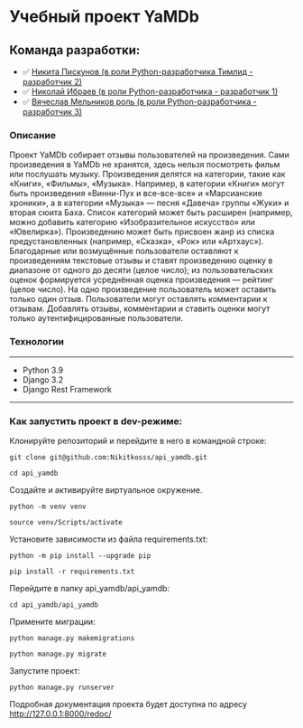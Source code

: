 # Учебный проект YaMDb

## Команда разработки:

- :white_check_mark: [Никита Пискунов (в роли Python-разработчика Тимлид - разработчик 2)](https://github.com/Nikitkosss)
- :white_check_mark: [Николай Ибраев (в роли Python-разработчика - разработчик 1)](https://github.com/Melnik-ni)
- :white_check_mark: [Вячеслав Мельников роль (в роли Python-разработчика - разработчик 3)](https://github.com/ViacheslavMelnikov)

### Описание
Проект YaMDb собирает отзывы пользователей на произведения. Сами произведения в YaMDb не хранятся, здесь нельзя посмотреть фильм или послушать музыку.
Произведения делятся на категории, такие как «Книги», «Фильмы», «Музыка». Например, в категории «Книги» могут быть произведения «Винни-Пух и все-все-все» и «Марсианские хроники», а в категории «Музыка» — песня «Давеча» группы «Жуки» и вторая сюита Баха.
Список категорий может быть расширен (например, можно добавить категорию «Изобразительное искусство» или «Ювелирка»).
Произведению может быть присвоен жанр из списка предустановленных (например, «Сказка», «Рок» или «Артхаус»).
Благодарные или возмущённые пользователи оставляют к произведениям текстовые отзывы и ставят произведению оценку в диапазоне от одного до десяти (целое число); из пользовательских оценок формируется усреднённая оценка произведения — рейтинг (целое число).
На одно произведение пользователь может оставить только один отзыв.
Пользователи могут оставлять комментарии к отзывам.
Добавлять отзывы, комментарии и ставить оценки могут только аутентифицированные пользователи.

### Технологии
***
* Python 3.9 
* Django 3.2 
* Django Rest Framework 
***

### Как запустить проект в dev-режиме:

Клонируйте репозиторий и перейдите в него в командной строке:

```
git clone git@github.com:Nikitkosss/api_yamdb.git
```

```
cd api_yamdb
```

Cоздайте и активируйте виртуальное окружение.

```
python -m venv venv
```

```
source venv/Scripts/activate
```

Установите зависимости из файла requirements.txt:

```
python -m pip install --upgrade pip
```

```
pip install -r requirements.txt
```

Перейдите в папку api_yamdb/api_yamdb:

```
cd api_yamdb/api_yamdb
```

Примените миграции:

```
python manage.py makemigrations
```

```
python manage.py migrate
```

Запустите проект:

```
python manage.py runserver
```

Подробная документация проекта будет доступна по адресу http://127.0.0.1:8000/redoc/
